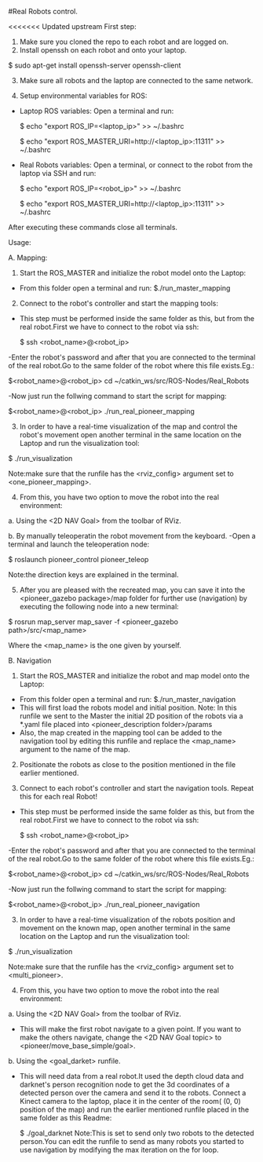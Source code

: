 #Real Robots control.

<<<<<<< Updated upstream
First step:
1. Make sure you cloned the repo to each robot and are logged on.
2. Install openssh on each robot and onto your laptop.

  $ sudo apt-get install openssh-server openssh-client

3. Make sure all robots and the laptop are connected to the same network.

4. Setup environmental variables for ROS:
- Laptop ROS variables: 
  Open a terminal and run:

  $ echo "export ROS_IP=<laptop_ip>" >> ~/.bashrc
  
  $ echo "export ROS_MASTER_URI=http://<laptop_ip>:11311" >> ~/.bashrc

- Real Robots variables:
  Open a terminal, or connect to the robot from the laptop via SSH and run:
   
  $ echo "export ROS_IP=<robot_ip>" >> ~/.bashrc
  
  $ echo "export ROS_MASTER_URI=http://<laptop_ip>:11311" >> ~/.bashrc

After executing these commands close all terminals.
  

Usage:

A.  Mapping:
1.  Start the ROS_MASTER and initialize the robot model onto the Laptop:
  
- From this folder open a terminal and run:
  $./run_master_mapping

2. Connect to the robot's controller and start the mapping tools:

- This step must be performed inside the same folder as this, but from the real robot.First we have to connect to the robot via ssh:

  $ ssh <robot_name>@<robot_ip>

-Enter the robot's password and after that you are connected to the terminal of the real robot.Go to the same folder of the robot where this file exists.Eg.:

  $<robot_name>@<robot_ip> cd ~/catkin_ws/src/ROS-Nodes/Real_Robots

-Now just run the follwing command to start the script for mapping:

  $<robot_name>@<robot_ip> ./run_real_pioneer_mapping

3.  In order to have a real-time visualization of the map and control the robot's movement open another terminal in the same location on the Laptop and run the visualization tool:

  $ ./run_visualization

Note:make sure that the runfile has the <rviz_config> argument set to <one_pioneer_mapping>.

4.  From this, you have two option to move the robot into the real environment:

a. Using the <2D NAV Goal> from the toolbar of RViz.

b. By manually teleoperatin the robot movement from the keyboard.
-Open a terminal and launch the teleoperation node:

  $ roslaunch pioneer_control pioneer_teleop

Note:the direction keys are explained in the terminal.

5.  After you are pleased with the recreated map, you can save it into the <pioneer_gazebo package>/map folder for further use (navigation) by executing the following node into a new terminal:

  $ rosrun map_server map_saver -f <pioneer_gazebo path>/src/<map_name>

Where the <map_name> is the one given by yourself.


B.  Navigation
1.  Start the ROS_MASTER and initialize the robot and map model onto the Laptop:
  
- From this folder open a terminal and run:
  $./run_master_navigation
- This will first load the robots model and initial position.
Note: In this runfile we sent to the Master the initial 2D position of the robots via a *.yaml file placed into <pioneer_description folder>/params
- Also, the map created in the mapping tool can be added to the navigation tool by editing this runfile and replace the <map_name> argument to the name of the map.

2.  Positionate the robots as close to the position mentioned in the file earlier mentioned.

3. Connect to each robot's controller and start the navigation tools.
    Repeat this for each real Robot!

- This step must be performed inside the same folder as this, but from the real robot.First we have to connect to the robot via ssh:

  $ ssh <robot_name>@<robot_ip>

-Enter the robot's password and after that you are connected to the terminal of the real robot.Go to the same folder of the robot where this file exists.Eg.:

  $<robot_name>@<robot_ip> cd ~/catkin_ws/src/ROS-Nodes/Real_Robots

-Now just run the follwing command to start the script for mapping:

  $<robot_name>@<robot_ip> ./run_real_pioneer_navigation

3.  In order to have a real-time visualization of the robots position and movement on the known map, open another terminal in the same location on the Laptop and run the visualization tool:

  $ ./run_visualization

Note:make sure that the runfile has the <rviz_config> argument set to <multi_pioneer>.

4.  From this, you have two option to move the robot into the real environment:

a. Using the <2D NAV Goal> from the toolbar of RViz.
- This will make the first robot navigate to a given point. If you want to make the others navigate, change the	<2D NAV Goal topic> to <pioneer<number>/move_base_simple/goal>.

b. Using the	<goal_darket> runfile.
- This will need data from a real robot.It used the depth cloud data and darknet's person recognition node to get the 3d coordinates of a detected person over the camera and send it to the robots.
Connect a Kinect camera to the laptop, place it in the center of the room( (0, 0) position of the map) and run the earlier mentioned runfile placed in the same folder as this Readme:

  $ ./goal_darknet
Note:This is set to send only two robots to the detected person.You can edit the runfile to send as many robots you started to use navigation by modifying the max iteration on the for loop.
